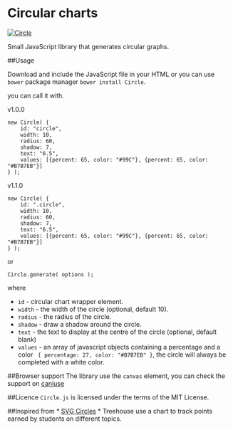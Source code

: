 # Circular charts

[![Circle](http://younesrafie.com/images/circle.png)](http://younesrafie.com)

Small JavaScript library that generates circular graphs.

##Usage

Download and include the JavaScript file in your HTML or you can use `bower` package manager `bower install Circle`.

you can call it with.

v1.0.0
```
new Circle( {
    id: "circle",
    width: 10,
    radius: 60,
    shadow: 7,
    text: "6.5",
    values: [{percent: 65, color: "#99C"}, {percent: 65, color: "#B7B7EB"}]
} );
```
v1.1.0
```
new Circle( {
    id: ".circle",
    width: 10,
    radius: 60,
    shadow: 7,
    text: "6.5",
    values: [{percent: 65, color: "#99C"}, {percent: 65, color: "#B7B7EB"}]
} );
```
or

```
Circle.generate( options );
```
where

* `id` - circular chart wrapper element.
* `width` - the width of the circle (optional, default 10).
* `radius` - the radius of the circle.
* `shadow` - draw a shadow around the circle.
* `text` - the text to display at the centre of the circle (optional, default blank)
* `values` - an array of javascript objects containing a percentage and a color ``` { percentage: 27, color: "#B7B7EB" }```, the circle will always be completed with a white color.

##Browser support
The library use the `canvas` element, you can check the support on [caniuse](http://caniuse.com/#search=canvas)

##Licence
`Circle.js` is licensed under the terms of the MIT License.

##Inspired from
    * [SVG Circles](https://github.com/lugolabs/circles)
    * Treehouse use a chart to track points earned by students on different topics.
